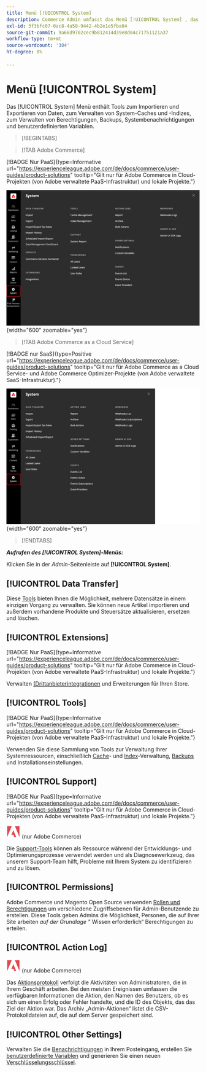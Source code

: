 ```yaml
---
title: Menü [!UICONTROL System]
description: Commerce Admin umfasst das Menü [!UICONTROL System] , das Zugriff auf Tools für den Datenimport und -export, die Systemcache- und Indexverwaltung, die Verwaltung von Administratorzugriffen und -berechtigungen, Sicherungen, Systembenachrichtigungen und benutzerdefinierte Variablen bietet.
exl-id: 3f3bfc07-0ac8-4a50-9442-4b2e1e5fba04
source-git-commit: 9a68d9702cec9b812414d39e8d04c71751121a37
workflow-type: tm+mt
source-wordcount: '384'
ht-degree: 0%

---
```


# Menü [!UICONTROL System]

Das [!UICONTROL System] Menü enthält Tools zum Importieren und Exportieren von Daten, zum Verwalten von System-Caches und -Indizes, zum Verwalten von Berechtigungen, Backups, Systembenachrichtigungen und benutzerdefinierten Variablen.

>[!BEGINTABS]

>[!TAB Adobe Commerce]

[!BADGE Nur PaaS]{type=Informative url="https://experienceleague.adobe.com/de/docs/commerce/user-guides/product-solutions" tooltip="Gilt nur für Adobe Commerce in Cloud-Projekten (von Adobe verwaltete PaaS-Infrastruktur) und lokale Projekte."}

![Systemmenü](./assets/system-menu.png){width="600" zoomable="yes"}

>[!TAB Adobe Commerce as a Cloud Service]

[!BADGE nur SaaS]{type=Positive url="https://experienceleague.adobe.com/de/docs/commerce/user-guides/product-solutions" tooltip="Gilt nur für Adobe Commerce as a Cloud Service- und Adobe Commerce Optimizer-Projekte (von Adobe verwaltete SaaS-Infrastruktur)."}

![Systemmenü](./assets/system-menu-accs.png){width="600" zoomable="yes"}

>[!ENDTABS]

**_Aufrufen des [!UICONTROL System]-Menüs:_**

Klicken Sie in der _Admin_-Seitenleiste auf **[!UICONTROL System]**.

## [!UICONTROL Data Transfer]

Diese [Tools](data-transfer.md) bieten Ihnen die Möglichkeit, mehrere Datensätze in einem einzigen Vorgang zu verwalten. Sie können neue Artikel importieren und außerdem vorhandene Produkte und Steuersätze aktualisieren, ersetzen und löschen.

## [!UICONTROL Extensions]

[!BADGE Nur PaaS]{type=Informative url="https://experienceleague.adobe.com/de/docs/commerce/user-guides/product-solutions" tooltip="Gilt nur für Adobe Commerce in Cloud-Projekten (von Adobe verwaltete PaaS-Infrastruktur) und lokale Projekte."}

Verwalten [ (Drittanbieterintegrationen](integrations.md) und Erweiterungen für Ihren Store.

## [!UICONTROL Tools]

[!BADGE Nur PaaS]{type=Informative url="https://experienceleague.adobe.com/de/docs/commerce/user-guides/product-solutions" tooltip="Gilt nur für Adobe Commerce in Cloud-Projekten (von Adobe verwaltete PaaS-Infrastruktur) und lokale Projekte."}

Verwenden Sie diese Sammlung von Tools zur Verwaltung Ihrer Systemressourcen, einschließlich [Cache](cache-management.md)- und [Index](index-management.md)-Verwaltung, [Backups](backups.md) und Installationseinstellungen.

## [!UICONTROL Support]

[!BADGE Nur PaaS]{type=Informative url="https://experienceleague.adobe.com/de/docs/commerce/user-guides/product-solutions" tooltip="Gilt nur für Adobe Commerce in Cloud-Projekten (von Adobe verwaltete PaaS-Infrastruktur) und lokale Projekte."}

![Adobe Commerce](../assets/adobe-logo.svg) (nur Adobe Commerce)

Die [Support-Tools](support.md) können als Ressource während der Entwicklungs- und Optimierungsprozesse verwendet werden und als Diagnosewerkzeug, das unserem Support-Team hilft, Probleme mit Ihrem System zu identifizieren und zu lösen.

## [!UICONTROL Permissions]

Adobe Commerce und Magento Open Source verwenden [Rollen und Berechtigungen](permissions.md) um verschiedene Zugriffsebenen für Admin-Benutzende zu erstellen. Diese Tools geben Admins die Möglichkeit, Personen, die auf Ihrer Site arbeiten _auf der Grundlage &quot;_ Wissen erforderlich“ Berechtigungen zu erteilen.

## [!UICONTROL Action Log]

![Adobe Commerce](../assets/adobe-logo.svg) (nur Adobe Commerce)

Das [Aktionsprotokoll](action-log.md) verfolgt die Aktivitäten von Administratoren, die in Ihrem Geschäft arbeiten. Bei den meisten Ereignissen umfassen die verfügbaren Informationen die Aktion, den Namen des Benutzers, ob es sich um einen Erfolg oder Fehler handelte, und die ID des Objekts, das das Ziel der Aktion war. Das Archiv „Admin-Aktionen“ listet die CSV-Protokolldateien auf, die auf dem Server gespeichert sind.

## [!UICONTROL Other Settings]

Verwalten Sie die [Benachrichtigungen](notifications.md) in Ihrem Posteingang, erstellen Sie [benutzerdefinierte Variablen](variables-custom.md) und generieren Sie einen neuen [Verschlüsselungsschlüssel](encryption-key.md).
